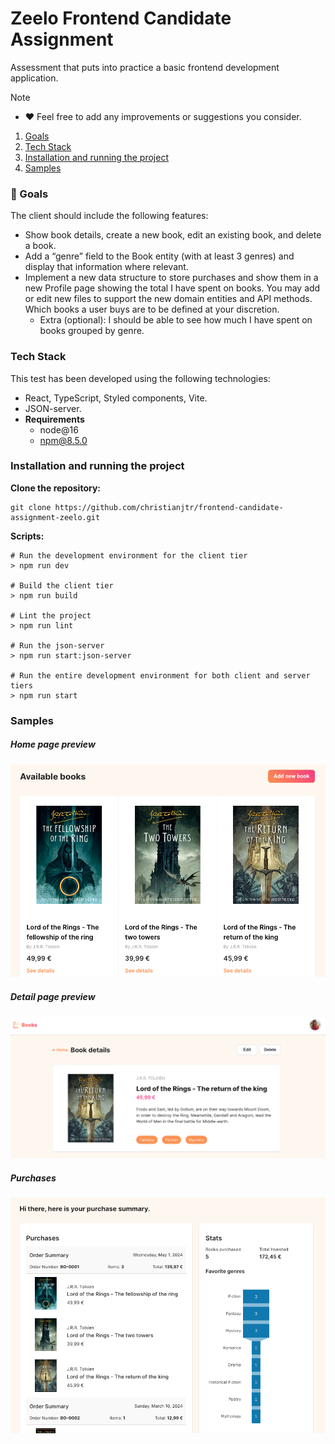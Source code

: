 # Zeelo Frontend Candidate Assignment

Assessment that puts into practice a basic frontend development application.

> [!NOTE]  
> - ❤️ Feel free to add any improvements or suggestions you consider.

1. [Goals](#001)
2. [Tech Stack](#002)
3. [Installation and running the project](#003)
4. [Samples](#004)

<a name="001"></a>
### 🎯 Goals

The client should include the following features:

- Show book details, create a new book, edit an existing book, and delete a book.
- Add a “genre” field to the Book entity (with at least 3 genres) and display that information where relevant.
- Implement a new data structure to store purchases and show them in a new Profile page showing the total I have spent on books. You may add or edit new files to support the new domain entities and API methods. Which books a user buys are to be defined at your discretion.
  - Extra (optional): I should be able to see how much I have spent on books grouped by genre.

<a name="002"></a>
### Tech Stack

This test has been developed using the following technologies:

- React, TypeScript, Styled components, Vite.
- JSON-server.
- **Requirements**
  - node@16
  - npm@8.5.0
    
<a name="003"></a>
### Installation and running the project

**Clone the repository:**

```shell
git clone https://github.com/christianjtr/frontend-candidate-assignment-zeelo.git
```

**Scripts:**

```shell
# Run the development environment for the client tier
> npm run dev

# Build the client tier
> npm run build

# Lint the project
> npm run lint

# Run the json-server
> npm run start:json-server

# Run the entire development environment for both client and server tiers
> npm run start
```

<a name="004"></a>
### Samples

##### Home page preview

![](./samples/zeelo_books.png)

##### Detail page preview

![](./samples/zeelo_detail.png)

##### Purchases

![](./samples/zeelo_purchases.png)
